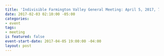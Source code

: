 ```yaml
---
title: 'Indivisible Farmington Valley General Meeting: April 5, 2017, 7-9 pm'
date: 2017-02-03 02:10:00 -05:00
categories:
- event
tags:
- meeting
is featured: false
event-start-date: 2017-04-05 19:00:00 -04:00
layout: post
---
```


